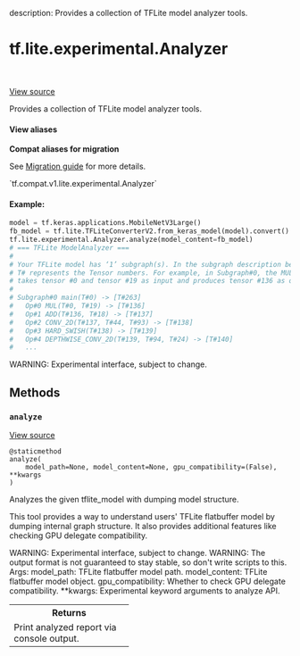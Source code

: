 description: Provides a collection of TFLite model analyzer tools.

<div itemscope itemtype="http://developers.google.com/ReferenceObject">
<meta itemprop="name" content="tf.lite.experimental.Analyzer" />
<meta itemprop="path" content="Stable" />
<meta itemprop="property" content="analyze"/>
</div>

# tf.lite.experimental.Analyzer

<!-- Insert buttons and diff -->

<table class="tfo-notebook-buttons tfo-api nocontent" align="left">

</table>

<a target="_blank" href="/code/stable/tensorflow/lite/python/analyzer.py">View source</a>



Provides a collection of TFLite model analyzer tools.

<section class="expandable">
  <h4 class="showalways">View aliases</h4>
  <p>
<b>Compat aliases for migration</b>
<p>See
<a href="https://www.tensorflow.org/guide/migrate">Migration guide</a> for
more details.</p>
<p>`tf.compat.v1.lite.experimental.Analyzer`</p>
</p>
</section>

<!-- Placeholder for "Used in" -->


#### Example:



```python
model = tf.keras.applications.MobileNetV3Large()
fb_model = tf.lite.TFLiteConverterV2.from_keras_model(model).convert()
tf.lite.experimental.Analyzer.analyze(model_content=fb_model)
# === TFLite ModelAnalyzer ===
#
# Your TFLite model has ‘1’ subgraph(s). In the subgraph description below,
# T# represents the Tensor numbers. For example, in Subgraph#0, the MUL op
# takes tensor #0 and tensor #19 as input and produces tensor #136 as output.
#
# Subgraph#0 main(T#0) -> [T#263]
#   Op#0 MUL(T#0, T#19) -> [T#136]
#   Op#1 ADD(T#136, T#18) -> [T#137]
#   Op#2 CONV_2D(T#137, T#44, T#93) -> [T#138]
#   Op#3 HARD_SWISH(T#138) -> [T#139]
#   Op#4 DEPTHWISE_CONV_2D(T#139, T#94, T#24) -> [T#140]
#   ...
```

WARNING: Experimental interface, subject to change.

## Methods

<h3 id="analyze"><code>analyze</code></h3>

<a target="_blank" href="/code/stable/tensorflow/lite/python/analyzer.py">View source</a>

<pre class="devsite-click-to-copy prettyprint lang-py tfo-signature-link">
<code>@staticmethod</code>
<code>analyze(
    model_path=None, model_content=None, gpu_compatibility=(False), **kwargs
)
</code></pre>

Analyzes the given tflite_model with dumping model structure.

This tool provides a way to understand users' TFLite flatbuffer model by
dumping internal graph structure. It also provides additional features
like checking GPU delegate compatibility.

WARNING: Experimental interface, subject to change.
WARNING: The output format is not guaranteed to stay stable, so don't
         write scripts to this.
Args:
  model_path: TFLite flatbuffer model path.
  model_content: TFLite flatbuffer model object.
  gpu_compatibility: Whether to check GPU delegate compatibility.
  **kwargs: Experimental keyword arguments to analyze API.

<!-- Tabular view -->
 <table class="responsive fixed orange">
<colgroup><col width="214px"><col></colgroup>
<tr><th colspan="2">Returns</th></tr>
<tr class="alt">
<td colspan="2">
Print analyzed report via console output.
</td>
</tr>

</table>






